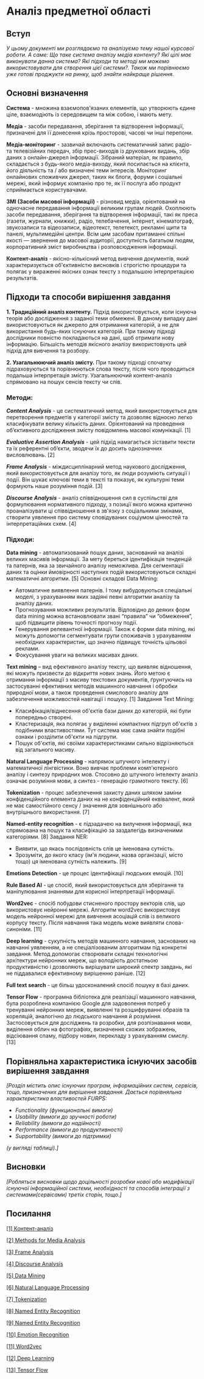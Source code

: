 # Аналіз предметної області

## Вступ

*У цьому документі ми розглядаємо та аналізуємо тему нашої курсової роботи. А саме: Що таке система аналізу медіа контенту? Які цілі має виконувати данна система? Які підходи та методі ми можемо використовувати для створення цієї системи?. Також ми порівнюємо уже готові проджукти на ринку, щоб знайти найкраще рішення.*


## Основні визначення

**Система** - множина взаємопов'язаних елементів, що утворюють єдине ціле, взаємодіють із середовищем та між собою, і мають мету.

**Медіа** - засоби передавання, зберігання та відтворення інформації, призначені для її донесення крізь просторові, часові чи інші перепони.

**Медіа-моніторинг** - зазвичай включають систематичний запис радіо- та телевізійних передач, збір прес-виходів із друкованих видань, збір даних з  онлайн-джерел інформації. Зібраний матеріал, як правило, складається з будь-якого медіа-виходу, який посилається на клієнта, його діяльність та / або визначені теми інтересів. Моніторинг онлайнових споживчих джерел, таких як блоги, форуми і соціальні мережі, який інформує компанію про те, як її послуга або продукт сприймається користувачами.

**ЗМІ (Засоби масової інформації)** - різновид медіа, орієнтований на одночасне передавання інформації великим групам людей. Охоплюють засоби передавання, зберігання та відтворення інформації, такі як преса (газети, журнали, книжки), радіо, телебачення, інтернет, кінематограф, звукозаписи та відеозаписи, відеотекст, телетекст, рекламні щити та панелі, мультимедійні центри. Всім цим засобам притаманні спільні якості — звернення до масової аудиторії, доступність багатьом людям, корпоративний зміст виробництва і розповсюдження інформації.

**Контент-аналіз** - якісно-кількісний метод вивчення документів, який характеризується об'єктивністю висновків і строгістю процедури та полягає у вираженні якісних ознак тексту з подальшою інтерпретацією результатів.

## Підходи та способи вирішення завдання

**1. Традиційний аналіз контенту.**
Підхід використовується, коли існуюча теорія або дослідження з заданої теми обмежені. В даному випадку дані використовуються як джерело для отримання категорій, а не для використання будь-яких існуючих категорій. При такому підході дослідники повністю покладаються на дані, щоб отримати нову інформацію. Більшість методів якісного аналізу використовують цей підхід для вивчення та розбору.
 
**2. Узагальнюючий аналіз змісту.**
При такому підході спочатку підраховуються та порівнюються слова тексту, після чого проводиться подальша інтерпретація змісту. Узагальнюючий контент-аналіз спрямовано на пошук сенсів тексту чи слів. 


### Методи:
 
***Content Analysis*** - це систематичний метод, який використовується для перетворення предметів у категорії змісту та дозволяє відносно легко класифікувати велику кількість даних. Орієнтований на проведення об’єктивного дослідження змісту повідомлень масової комунікації. [1]

***Evaluative Assertion Analysis*** - цей підхід намагається зіставити тексти та їх референтні об’єкти, зводячи їх до досить однозначних висловлювань. [2]

***Frame Analysis*** - міждисциплінарний метод наукового дослідження, який використовується для аналізу того, як люди розуміють ситуації і події. Він шукає ключові теми в тексті та показує, як культурні теми формують наше розуміння подій. [3]

***Discourse Analysis*** - аналіз співвідношення сил в суспільстві для формулювання нормативного підходу, з позиції якого можна критично проаналізувати ці співвідношення в зв'язку з соціальними змінами, створити уявлення про систему сповідуваних соціумом цінностей та інтерпретаційних схем. [4]

### Підходи:

**Data mining** - автоматизований пошук даних, заснований на аналізі великих масивів інформації. За мету береться ідентифікація тенденцій та патернів, яка за звичайного аналізу неможлива. Для сегментації даних та оцінки ймовірності наступних подій використовуються складні математичні алгоритми. [5]
Основні складові Data Mining:
- Автоматичне виявлення патернів. І тому вибудовуються спеціальні моделі, з урахуванням яких задіяні певні алгоритми аналізу та аналізу даних.
- Прогнозування можливих результатів. Відповідно до деяких форм data mining можна встановлювати звані “правила” чи “обмеження”, щоб підвищити рівень точності прогнозу події.
- Генерування релевантної інформації. Також є форми data mining, які можуть допомогти сегментувати групи споживачів з урахуванням необхідних характеристик, що значно підвищує точність цільової реклами.
- Фокусування уваги на великих масивах даних.

**Text mining** – вид ефективного аналізу тексту, що виявляє відношення, які можуть призвести до відкриття нових знань. Його метою є отримання інформації з масиву текстових документів, ґрунтуючись на застосуванні ефективних методів машинного навчання і обробки природної мови, а також проведення смислового аналізу для забезпечення можливостей навігації і пошуку. [1]
Завдання Text Mining:
- Класифікація/віднесення об'єктів бази даних до категорій, які були попередньо створені. 
- Кластеризація, яка полягає у виділенні компактних підгруп об'єктів з подібними властивостями. Тут система має сама знайти подібні ознаки і розділити об'єкти на підгрупи.
- Пошук об'єктів, які своїми характеристиками сильно відрізняються від загального масиву. 

**Natural Language Processing** - напрямок штучного інтелекту і математичної лінгвістики. Воно вивчає проблеми комп'ютерного аналізу і синтезу природних мов. Стосовно до штучного інтелекту аналіз означає розуміння мови, а синтез - генерацію грамотного тексту. [6]

**Tokenization** - процес забезпечення захисту даних шляхом заміни конфіденційного елемента даних на не конфіденційний еквівалент, який не має самостійного сенсу / значення для зовнішнього або внутрішнього використання. [7]

**Named-entity recognition** - є підзадачею на вилучення інформації, яка спрямована на пошук та класифікацію за заздалегідь визначеними категоріями. [8]
Завдання NER: 
- Виявити, що якась послідовність слів це іменована сутність.
- Зрозуміти, до якого класу (ім'я людини, назва організації, місто тощо) ця іменована сутність належить. [9]

**Emotions Detection** - це процес ідентифікації людських емоцій. [10]

**Rule Based AI** - це спосіб, який використовується для зберігання та маніпулювання знаннями для корисної інтерпретації інформації.

**Word2vec** - спосіб побудови стисненого простору векторів слів, що використовує нейронні мережі. Алгоритм word2vec використовує модель нейронної мережі для вивчення асоціацій слів із великого корпусу тексту. Після навчання така модель може виявляти слова-синоніми. [11]

**Deep learning** - сукупність методів машинного навчання, заснованих на навчанні уявленням, а не спеціалізованим алгоритмам під конкретні завдання. Метод допомогає створювати складні технологічні архітектури нейронних мереж, що володіють достатньою продуктивністю і дозволяють вирішувати широкий спектр завдань, які не піддавалися ефективному вирішенню раніше. [12]

**Full text search** - це більш удосконалений спосіб пошуку в базі даних. 

**Tensor Flow** - програмна бібліотека для реалізації машинного навчання, була розроблена компанією Google для задоволення потреб у тренуванні нейронних мереж, виявленні та розшифруванні образів та кореляцій, аналогічно до людського навчання й розуміння. Застосовується для досліджень та розробки, для розпізнавання мови, виділення облич на фотографіях, визначення схожих зображень, відсіювання спаму, підбору новин, перекладу з урахуванням смислу. [13]

## Порівняльна характеристика існуючих засобів вирішення завдання

*[Розділ містить опис існуючих програм, інформаційних систем, сервісів, тощо, призначених для вирішення 
завдання. Дається порівняльна характеристика властивостей FURPS:*
- *Functionality (функциональні вимоги)*
- *Usability (вимоги до зручності роботи)*
- *Reliability (вимоги до надійності)*
- *Performance (вимоги до продуктивності)*
- *Supportability (вимоги до підтримки)*

 *(у вигляді таблиці).]*

## Висновки

*[Робляться висновки щодо доцільності розробки нової або модифікації існуючої інформаційної системи, необхідності та способів інтеграції з системами(сервісами) третіх сторін, тощо.]*

## Посилання

[[1] Контент-аналіз](https://uk.wikipedia.org/wiki/%D0%9A%D0%BE%D0%BD%D1%82%D0%B5%D0%BD%D1%82-%D0%B0%D0%BD%D0%B0%D0%BB%D1%96%D0%B7)

[[2] Methods for Media Analysis](https://www.restore.ac.uk/lboro/research/methods/index.php)

[[3] Frame Analysis](https://uk.wikipedia.org/wiki/%D0%A0%D0%B0%D0%BC%D0%BA%D0%BE%D0%B2%D0%B8%D0%B9_%D0%B0%D0%BD%D0%B0%D0%BB%D1%96%D0%B7)

[[4] Discourse Analysis](https://en.wikipedia.org/wiki/Discourse_analysis)

[[5] Data Mining](https://uk.wikipedia.org/wiki/%D0%94%D0%BE%D0%B1%D1%83%D0%B2%D0%B0%D0%BD%D0%BD%D1%8F_%D0%B4%D0%B0%D0%BD%D0%B8%D1%85)

[[6] Natural Language Processing](https://uk.wikipedia.org/wiki/%D0%9E%D0%B1%D1%80%D0%BE%D0%B1%D0%BA%D0%B0_%D0%BF%D1%80%D0%B8%D1%80%D0%BE%D0%B4%D0%BD%D0%BE%D1%97_%D0%BC%D0%BE%D0%B2%D0%B8)

[[7] Tokenization](https://en.wikipedia.org/wiki/Tokenization_(data_security))

[[8] Named Entity Recognition](https://uk.wikipedia.org/wiki/%D0%A0%D0%BE%D0%B7%D0%BF%D1%96%D0%B7%D0%BD%D0%B0%D0%B2%D0%B0%D0%BD%D0%BD%D1%8F_%D1%96%D0%BC%D0%B5%D0%BD%D0%BE%D0%B2%D0%B0%D0%BD%D0%B8%D1%85_%D1%81%D1%83%D1%82%D0%BD%D0%BE%D1%81%D1%82%D0%B5%D0%B9)

[[9] Named Entity Recognition](https://sysblok.ru/glossary/named-entity-recognition-ner/)

[[10] Emotion Recognition](https://uk.wikipedia.org/wiki/%D0%A0%D0%BE%D0%B7%D0%BF%D1%96%D0%B7%D0%BD%D0%B0%D0%B2%D0%B0%D0%BD%D0%BD%D1%8F_%D0%B5%D0%BC%D0%BE%D1%86%D1%96%D0%B9)

[[11] Word2vec](https://neerc.ifmo.ru/wiki/index.php?title=%D0%92%D0%B5%D0%BA%D1%82%D0%BE%D1%80%D0%BD%D0%BE%D0%B5_%D0%BF%D1%80%D0%B5%D0%B4%D1%81%D1%82%D0%B0%D0%B2%D0%BB%D0%B5%D0%BD%D0%B8%D0%B5_%D1%81%D0%BB%D0%BE%D0%B2#word2vec)

[[12] Deep Learning](https://uk.wikipedia.org/wiki/%D0%93%D0%BB%D0%B8%D0%B1%D0%B8%D0%BD%D0%BD%D0%B5_%D0%BD%D0%B0%D0%B2%D1%87%D0%B0%D0%BD%D0%BD%D1%8F)

[[13] Tensor Flow](https://uk.wikipedia.org/wiki/TensorFlow)
